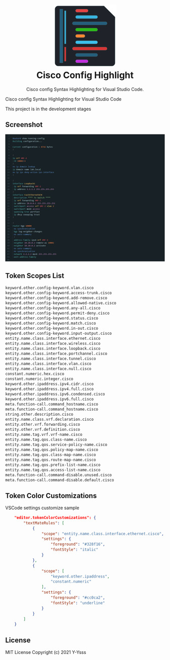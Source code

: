 <h1 align="center">
  <a href="https://github.com/Y-Ysss/vscode-cisco-config-highlight">
    <img src="./icon.png" alt="theme icon" width="200px">
  </a><br>
    Cisco Config Highlight
</h1>
<p align="center">Cisco config Syntax Highlighting for Visual Studio Code.</p>

Cisco config Syntax Highlighting for Visual Studio Code

This project is in the development stages

## Screenshot
<img src="./Screenshot.png" alt="screenshot">

## Token Scopes List
```
keyword.other.config-keyword.vlan.cisco
keyword.other.config-keyword.access-trunk.cisco
keyword.other.config-keyword.add-remove.cisco
keyword.other.config-keyword.allowed-native.cisco
keyword.other.config-keyword.any-all.cisco
keyword.other.config-keyword.permit-deny.cisco
keyword.other.config-keyword.status.cisco
keyword.other.config-keyword.match.cisco
keyword.other.config-keyword.in-out.cisco
keyword.other.config-keyword.input-output.cisco
entity.name.class.interface.ethernet.cisco
entity.name.class.interface.wireless.cisco
entity.name.class.interface.loopback.cisco
entity.name.class.interface.portchannel.cisco
entity.name.class.interface.tunnel.cisco
entity.name.class.interface.vlan.cisco
entity.name.class.interface.null.cisco
constant.numeric.hex.cisco
constant.numeric.integer.cisco
keyword.other.ipaddress.ipv4.cidr.cisco
keyword.other.ipaddress.ipv4.full.cisco
keyword.other.ipaddress.ipv6.condensed.cisco
keyword.other.ipaddress.ipv6.full.cisco
meta.function-call.command_hostname.cisco
meta.function-call.command_hostname.cisco
string.other.description.cisco
entity.name.class.vrf.declaration.cisco
entity.other.vrf.forwarding.cisco
entity.other.vrf.definition.cisco
entity.name.tag.vrf.vrf-name.cisco
entity.name.tag.qos.class-name.cisco
entity.name.tag.qos.service-policy-name.cisco
entity.name.tag.qos.policy-map-name.cisco
entity.name.tag.qos.class-map-name.cisco
entity.name.tag.qos.route-map-name.cisco
entity.name.tag.qos.prefix-list-name.cisco
entity.name.tag.qos.access-list-name.cisco
meta.function-call.command-disable.unused.cisco
meta.function-call.command-disable.default.cisco
```


## Token Color Customizations

VSCode settings customize sample

``` json
    "editor.tokenColorCustomizations": {
        "textMateRules": [
            {
                "scope": "entity.name.class.interface.ethernet.cisco",
                "settings": {
                    "foreground": "#328f16",
                    "fontStyle": "italic"
                }
            },
            {
                "scope": [
                    "keyword.other.ipaddress",
                    "constant.numeric"
                ],
                "settings": {
                    "foreground": "#cc0ca2",
                    "fontStyle": "underline"
                }
            }
        ]
    }
```

## License
MIT License Copyright (c) 2021 Y-Ysss